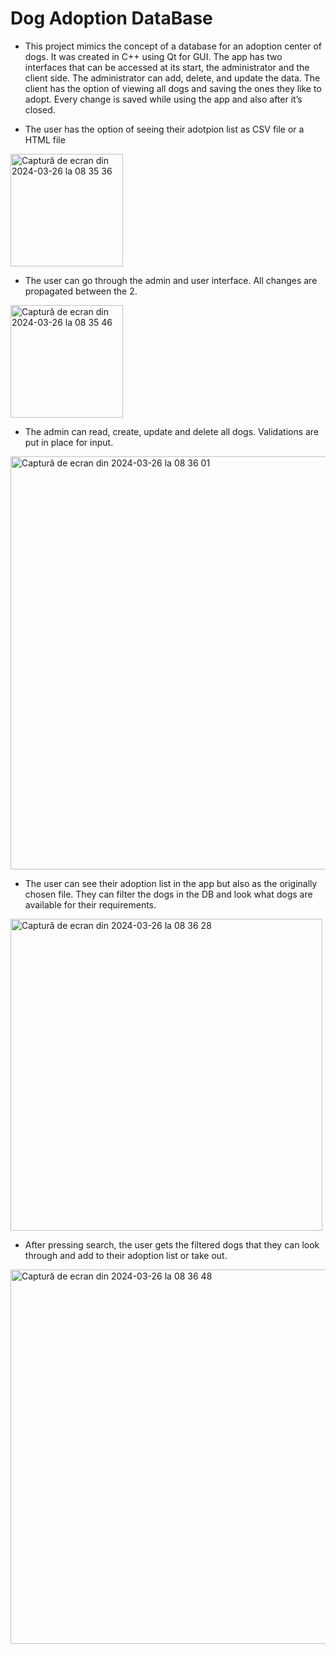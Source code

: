 # Dog Adoption DataBase

* This project mimics the concept of a database for an adoption center of dogs. It was created in C++ using Qt for GUI. The app has two interfaces that can be accessed at its start, the administrator and the client side. The administrator can add, delete, and update the data. The client has the option of viewing all dogs and saving the ones they like to adopt. Every change is saved while using the app and also after it’s closed.

* The user has the option of seeing their adotpion list as CSV file or a HTML file
<img width="180" alt="Captură de ecran din 2024-03-26 la 08 35 36" src="https://github.com/NikAlien/Object-Oriented-Programming/assets/115424518/5cc5aad4-f81f-4dcc-b43e-7980a389186f">

* The user can go through the admin and user interface. All changes are propagated between the 2.
<img width="180" alt="Captură de ecran din 2024-03-26 la 08 35 46" src="https://github.com/NikAlien/Object-Oriented-Programming/assets/115424518/685e0d4b-0334-4019-b9fc-9d86917ab93f">


* The admin can read, create, update and delete all dogs. Validations are put in place for input.
<img width="661" alt="Captură de ecran din 2024-03-26 la 08 36 01" src="https://github.com/NikAlien/Object-Oriented-Programming/assets/115424518/e13eee0f-837b-4559-bad3-7db36f6db9ce">

* The user can see their adoption list in the app but also as the originally chosen file. They can filter the dogs in the DB and look what dogs are available for their requirements.
<img width="499" alt="Captură de ecran din 2024-03-26 la 08 36 28" src="https://github.com/NikAlien/Object-Oriented-Programming/assets/115424518/c3eb6b88-d567-407c-ba21-96b63cb48522">

* After pressing search, the user gets the filtered dogs that they can look through and add to their adoption list or take out.
<img width="599" alt="Captură de ecran din 2024-03-26 la 08 36 48" src="https://github.com/NikAlien/Object-Oriented-Programming/assets/115424518/246291e6-2896-413c-abd1-70d34375a915">
